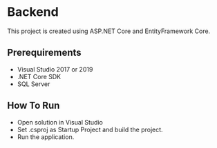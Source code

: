 # Backend

This project is created using ASP.NET Core and EntityFramework Core.

## Prerequirements

* Visual Studio 2017 or 2019
* .NET Core SDK
* SQL Server

## How To Run

* Open solution in Visual Studio
* Set .csproj as Startup Project and build the project.
* Run the application.